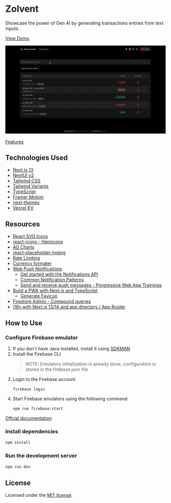 # Zolvent

Showcase the power of Gen AI by generating transactions entries from text inputs.

[View Demo](https://ai-money-tracker-h1xtt6h4d-carlos-arboledas-projects-990f3974.vercel.app/)

![intro](docs/images/intro.gif)

[Features](docs/FEATURES.md)

## Technologies Used

- [Next.js 13](https://nextjs.org/docs/getting-started)
- [NextUI v2](https://nextui.org/)
- [Tailwind CSS](https://tailwindcss.com/)
- [Tailwind Variants](https://tailwind-variants.org)
- [TypeScript](https://www.typescriptlang.org/)
- [Framer Motion](https://www.framer.com/motion/)
- [next-themes](https://github.com/pacocoursey/next-themes)
- [Vercel KV](https://vercel.com/docs/storage/vercel-kv)

## Resources
- [React SVG Icons](https://reactsvgicons.com/search)
- [react-icons - Heroicons](https://react-icons.github.io/react-icons)
- [AG Charts](https://www.ag-grid.com/charts/)
- [react-placeholder-typing](https://github.com/pashanitw/react-placeholder-typing/tree/master)
- [Rate Limiting](https://vercel.com/guides/rate-limiting-edge-middleware-vercel-kv)
- [Currency formater](https://s-yadav.github.io/react-number-format/docs/numeric_format)
- [Web Push Notifications]()
    - [Get started with the Notifications API](https://web.dev/articles/codelab-notifications-get-started)
    - [Common Notification Patterns](https://web-push-book.gauntface.com/common-notification-patterns/)
    - [Send and receive push messages - Progressive Web App Trainings](https://www.youtube.com/watch?v=N9zpRvFRmj8)
- [Build a PWA with Next.js and TypeScript](https://t-i-show.medium.com/build-a-pwa-with-next-js-and-typescript-94ead0e3e6f2)
    - [Generate Favicon](https://realfavicongenerator.net/your-favicon-is-ready)
- [Firestore Admin - Compound queries](https://cloud.google.com/firestore/docs/query-data/queries#compound_and_queries)
- [i18n with Next.js 13/14 and app directory / App Router](https://locize.com/blog/next-app-dir-i18n/#step-5)

## How to Use

### Configure Firebase emulator

1. If you don't have Java installed, install it using [SDKMAN](https://sdkman.io/usage#installing-an-sdk)
1. Install the Firebase CLI
    > NOTE: Emulators initialization is already done, configuration is stored in the firebase.json file
1. Login to the Firebase account
    ```shell
    firebase login
    ```
1. Start Firebase emulators using the following command
    ```shell
    npm run firebase:start
    ```

[Offcial documentation](https://firebase.google.com/docs/emulator-suite/connect_and_prototype)


### Install dependencies

```bash
npm install
```

### Run the development server

```bash
npm run dev
```

## License

Licensed under the [MIT license](https://github.com/nextui-org/next-app-template/blob/main/LICENSE).
